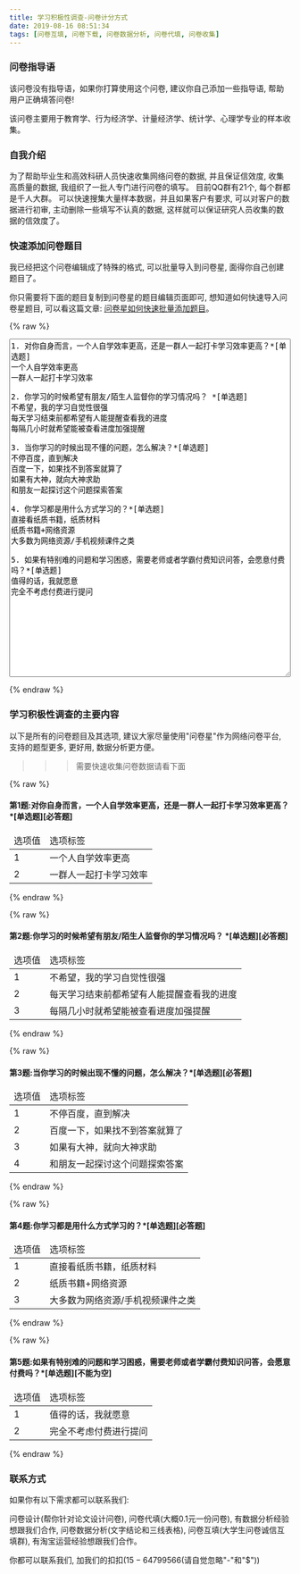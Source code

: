 ```yaml
---
title: 学习积极性调查-问卷计分方式
date: 2019-08-16 08:51:34
tags: [问卷互填, 问卷下载, 问卷数据分析, 问卷代填, 问卷收集]
---
```


### 问卷指导语

该问卷没有指导语，如果你打算使用这个问卷, 建议你自己添加一些指导语, 帮助用户正确填答问卷!

该问卷主要用于教育学、行为经济学、计量经济学、统计学、心理学专业的样本收集。

<!-- more -->


### 自我介绍

为了帮助毕业生和高效科研人员快速收集网络问卷的数据, 并且保证信效度, 收集高质量的数据, 我组织了一批人专门进行问卷的填写。
目前QQ群有21个, 每个群都是千人大群。 可以快速搜集大量样本数据，并且如果客户有要求, 可以对客户的数据进行初审, 
主动删除一些填写不认真的数据, 这样就可以保证研究人员收集的数据的信效度了。



### 快速添加问卷题目

我已经把这个问卷编辑成了特殊的格式, 可以批量导入到问卷星, 面得你自己创建题目了。

你只需要将下面的题目复制到问卷星的题目编辑页面即可, 想知道如何快速导入问卷星题目, 可以看这篇文章: [问卷星如何快速批量添加题目](https://mlln.cn/2019/06/01/%E9%97%AE%E5%8D%B7%E6%98%9F%E5%A6%82%E4%BD%95%E5%BF%AB%E9%80%9F%E6%B7%BB%E5%8A%A0%E6%89%B9%E9%87%8F%E9%A2%98%E7%9B%AE/index.html)。

{% raw %}
<textarea rows="40" style="width: 100%;">1. 对你自身而言，一个人自学效率更高，还是一群人一起打卡学习效率更高？*[单选题]
一个人自学效率更高
一群人一起打卡学习效率

2. 你学习的时候希望有朋友/陌生人监督你的学习情况吗？ *[单选题]
不希望，我的学习自觉性很强
每天学习结束前都希望有人能提醒查看我的进度
每隔几小时就希望能被查看进度加强提醒

3. 当你学习的时候出现不懂的问题，怎么解决？*[单选题]
不停百度，直到解决
百度一下，如果找不到答案就算了
如果有大神，就向大神求助
和朋友一起探讨这个问题探索答案

4. 你学习都是用什么方式学习的？*[单选题]
直接看纸质书籍，纸质材料
纸质书籍+网络资源
大多数为网络资源/手机视频课件之类

5. 如果有特别难的问题和学习困惑，需要老师或者学霸付费知识问答，会愿意付费吗？*[单选题]
值得的话，我就愿意
完全不考虑付费进行提问</textarea>
{% endraw %}

### 学习积极性调查的主要内容

以下是所有的问卷题目及其选项, 建议大家尽量使用"问卷星"作为网络问卷平台, 支持的题型更多, 更好用, 数据分析更方便。

>>> 需要快速收集问卷数据请看下面


{% raw %}
<div class="qitem">
<h4>第1题:对你自身而言，一个人自学效率更高，还是一群人一起打卡学习效率更高？*[单选题][必答题]</h4>

<table class="table">
<thead>
<tr><td>选项值</td><td>选项标签</td></tr>
</thead>
<tbody>
<tr><td>1</td><td>一个人自学效率更高</td></tr>
<tr><td>2</td><td>一群人一起打卡学习效率</td></tr>
</tbody>
</table>

</div>
{% endraw %}


{% raw %}
<div class="qitem">
<h4>第2题:你学习的时候希望有朋友/陌生人监督你的学习情况吗？ *[单选题][必答题]</h4>

<table class="table">
<thead>
<tr><td>选项值</td><td>选项标签</td></tr>
</thead>
<tbody>
<tr><td>1</td><td>不希望，我的学习自觉性很强</td></tr>
<tr><td>2</td><td>每天学习结束前都希望有人能提醒查看我的进度</td></tr>
<tr><td>3</td><td>每隔几小时就希望能被查看进度加强提醒</td></tr>
</tbody>
</table>

</div>
{% endraw %}


{% raw %}
<div class="qitem">
<h4>第3题:当你学习的时候出现不懂的问题，怎么解决？*[单选题][必答题]</h4>

<table class="table">
<thead>
<tr><td>选项值</td><td>选项标签</td></tr>
</thead>
<tbody>
<tr><td>1</td><td>不停百度，直到解决</td></tr>
<tr><td>2</td><td>百度一下，如果找不到答案就算了</td></tr>
<tr><td>3</td><td>如果有大神，就向大神求助</td></tr>
<tr><td>4</td><td>和朋友一起探讨这个问题探索答案</td></tr>
</tbody>
</table>

</div>
{% endraw %}


{% raw %}
<div class="qitem">
<h4>第4题:你学习都是用什么方式学习的？*[单选题][必答题]</h4>

<table class="table">
<thead>
<tr><td>选项值</td><td>选项标签</td></tr>
</thead>
<tbody>
<tr><td>1</td><td>直接看纸质书籍，纸质材料</td></tr>
<tr><td>2</td><td>纸质书籍+网络资源</td></tr>
<tr><td>3</td><td>大多数为网络资源/手机视频课件之类</td></tr>
</tbody>
</table>

</div>
{% endraw %}


{% raw %}
<div class="qitem">
<h4>第5题:如果有特别难的问题和学习困惑，需要老师或者学霸付费知识问答，会愿意付费吗？*[单选题][不能为空]</h4>

<table class="table">
<thead>
<tr><td>选项值</td><td>选项标签</td></tr>
</thead>
<tbody>
<tr><td>1</td><td>值得的话，我就愿意</td></tr>
<tr><td>2</td><td>完全不考虑付费进行提问</td></tr>
</tbody>
</table>

</div>
{% endraw %}



<!-- ---
title: 心理教育医学的问卷免费下载
date: 2019-05-23 08:59:15
tags: [问卷星, 问卷网, 问卷下载, 问卷互填, 问卷设计, 问卷模板, 毕业问卷, 问卷数据分析, 问卷代填, ]
--- -->

### 联系方式
 
如果你有以下需求都可以联系我们:

问卷设计(帮你针对论文设计问卷), 问卷代填(大概0.1元一份问卷), 有数据分析经验想跟我们合作, 问卷数据分析(文字结论和三线表格), 问卷互填(大学生问卷诚信互填群), 有淘宝运营经验想跟我们合作。

你都可以联系我们, 加我们的扣扣($15-64799566$(请自觉忽略"-"和"$"))

